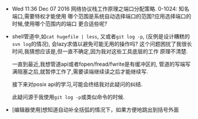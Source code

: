 
* Wed 11:36 Dec 07 2016
  网络协议栈工作原理之端口分配策略.
  0-1024: 知名端口,需要特权才能使用
  哪个范围是系统自动选择端口的范围?应用选择端口的时候,使用哪个范围内的端口
  更合适些呢?

* shell管道中,如`cat hugefile | less`, 又或者`git log -p`,
  (反例是设计糟糕的`svn log`的情况), 会lazy求值以避免可能无用的操作吗?
  这个问题困扰了我很长时间,我猜想应该是,但一直不确定,因为我对这些工具底层的工作
  原理不清楚.

  一直到最近,我想管道api或者fopen/fread/fwrite是有缓冲区的,
  管道的写端写满阻塞之后,就暂停工作了,需要读端继续读之后才能继续写.
  
  接下来对posix api的学习,可能会终结我对此疑问的纠结.

  此疑问源于我使用`git log -p`或类似命令的时候.


* [编辑器使用]想知道自动补全括弧的情况下，如果方便地跳出到括号外面

